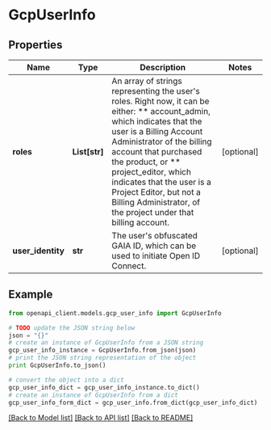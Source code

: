 # GcpUserInfo


## Properties
Name | Type | Description | Notes
------------ | ------------- | ------------- | -------------
**roles** | **List[str]** | An array of strings representing the user&#39;s roles. Right now, it can be either: ** account_admin, which indicates that the user is a Billing Account Administrator of the billing account that purchased the product, or ** project_editor, which indicates that the user is a Project Editor, but not a Billing Administrator, of the project under that billing account. | [optional] 
**user_identity** | **str** | The user&#39;s obfuscated GAIA ID, which can be used to initiate Open ID Connect. | [optional] 

## Example

```python
from openapi_client.models.gcp_user_info import GcpUserInfo

# TODO update the JSON string below
json = "{}"
# create an instance of GcpUserInfo from a JSON string
gcp_user_info_instance = GcpUserInfo.from_json(json)
# print the JSON string representation of the object
print GcpUserInfo.to_json()

# convert the object into a dict
gcp_user_info_dict = gcp_user_info_instance.to_dict()
# create an instance of GcpUserInfo from a dict
gcp_user_info_form_dict = gcp_user_info.from_dict(gcp_user_info_dict)
```
[[Back to Model list]](../README.md#documentation-for-models) [[Back to API list]](../README.md#documentation-for-api-endpoints) [[Back to README]](../README.md)


